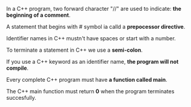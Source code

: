 In a C++ program, two forward character "//" are used to indicate: **the
beginning of a comment**.
<br>

A statement that begins with # symbol ia calld a **prepocessor directive**.
<br>

Identifier names in C++ mustn't have spaces or start with a number.
<br>

To terminate a statement in C++ we use a **semi-colon**.
<br>

If you use a C++ keyword as an identifier name, **the program will not
compile**.
<br>

Every complete C++ program must have **a function called main**.
<br>

The C++ main function must return **0** when the program terminates
succesfully.
<br>


